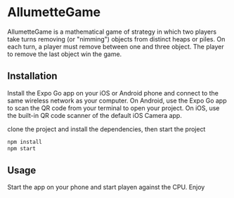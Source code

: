 # AllumetteGame

AllumetteGame is a mathematical game of strategy in which two players take turns
removing (or "nimming") objects from distinct heaps or piles.
On each turn, a player must remove between one and three object.
The player to remove the last object win the game.

## Installation

Install the Expo Go app on your iOS or Android phone and connect to the same wireless
network as your computer. On Android, use the Expo Go app to scan the QR code 
from your terminal to open your project. On iOS, use the built-in QR code 
scanner of the default iOS Camera app.

clone the project and install the dependencies, then start the project 
```bash
npm install
npm start
```

## Usage
Start the app on your phone and start playen against the CPU. Enjoy
